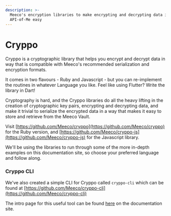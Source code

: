 ```yaml
---
description: >-
  Meeco's encryption libraries to make encrypting and decrypting data in the
  API-of-Me easy
---
```


# Cryppo

Cryppo is a cryptographic library that helps you encrypt and decrypt data in way that is compatible with Meeco's recommended serialization and encryption formats.

It comes in two flavours - Ruby and Javascript - but you can re-implement the routines in whatever Language you like. Feel like using Flutter? Write the library in Dart!

Cryptography is hard, and the Cryppo libraries do all the heavy lifting in the creation of cryptographic key pairs, encrypting and decrypting data, and make it trivial to serialize the encrypted data in a way that makes it easy to store and retrieve from the Meeco Vault.

Visit [https://github.com/Meeco/cryppo](https://github.com/Meeco/cryppo) for the Ruby version, and [https://github.com/Meeco/cryppo-js](https://github.com/Meeco/cryppo-js) for the Javascript library.

We'll be using the libraries to run through some of the more in-depth examples on this documentation site,  so choose your preferred language and follow along.

### Cryppo CLI

We've also created a simple CLI for Cryppo called `cryppo-cli` which can be found at [https://github.com/Meeco/cryppo-cli](https://github.com/Meeco/cryppo-cli)

The intro page for this useful tool can be found [here](cryppo-cli.md) on the documentation site.
